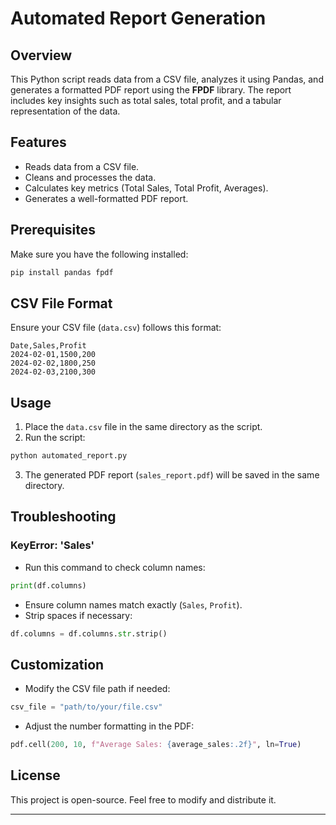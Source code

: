 # Automated Report Generation

## Overview
This Python script reads data from a CSV file, analyzes it using Pandas, and generates a formatted PDF report using the **FPDF** library. The report includes key insights such as total sales, total profit, and a tabular representation of the data.

## Features
- Reads data from a CSV file.
- Cleans and processes the data.
- Calculates key metrics (Total Sales, Total Profit, Averages).
- Generates a well-formatted PDF report.

## Prerequisites
Make sure you have the following installed:

```sh
pip install pandas fpdf
```

## CSV File Format
Ensure your CSV file (`data.csv`) follows this format:

```
Date,Sales,Profit
2024-02-01,1500,200
2024-02-02,1800,250
2024-02-03,2100,300
```

## Usage
1. Place the `data.csv` file in the same directory as the script.
2. Run the script:

```sh
python automated_report.py
```

3. The generated PDF report (`sales_report.pdf`) will be saved in the same directory.

## Troubleshooting
### KeyError: 'Sales'
- Run this command to check column names:

```python
print(df.columns)
```
- Ensure column names match exactly (`Sales`, `Profit`).
- Strip spaces if necessary:

```python
df.columns = df.columns.str.strip()
```

## Customization
- Modify the CSV file path if needed:

```python
csv_file = "path/to/your/file.csv"
```
- Adjust the number formatting in the PDF:

```python
pdf.cell(200, 10, f"Average Sales: {average_sales:.2f}", ln=True)
```

## License
This project is open-source. Feel free to modify and distribute it.

---


